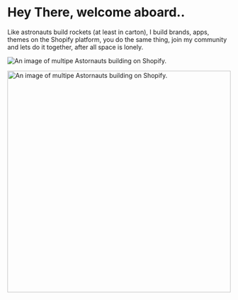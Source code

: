 # Hey There, welcome aboard..

Like astronauts build rockets (at least in carton), I build brands, apps, themes on the Shopify platform, you do the same thing, join my community and lets do it together, after all space is lonely.

![An image of multipe Astornauts building on Shopify.](https://cdn.shopify.com/s/files/1/0584/1223/6853/files/image.png?v=1672313996)

<img 
    alt="An image of multipe Astornauts building on Shopify." src="https://cdn.shopify.com/s/files/1/0584/1223/6853/files/image.png?v=1672313996" 
    width="100%" 
    height="500"
    style="object-fit: contain; object-position: bottom;"
/>


